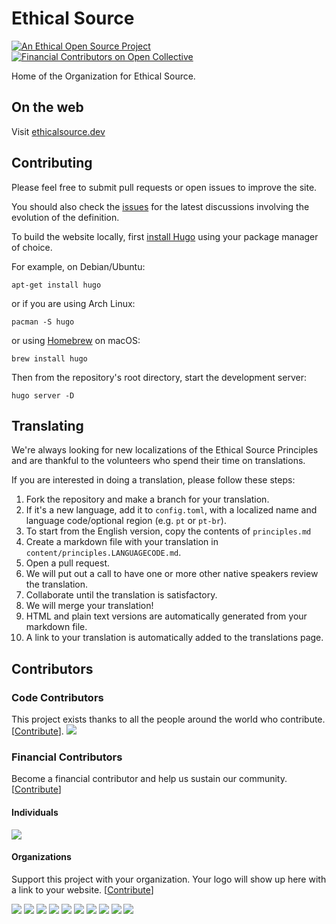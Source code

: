 # Ethical Source
[![An Ethical Open Source Project](https://img.shields.io/badge/open-ethical-%234baaaa)](https://img.shields.io/badge/open-ethical-%234baaaa) [![Financial Contributors on Open Collective](https://opencollective.com/ethical-source/all/badge.svg?label=financial+contributors)](https://opencollective.com/ethical-source) 

Home of the Organization for Ethical Source.

## On the web

Visit [ethicalsource.dev](https://ethicalsource.dev/)

## Contributing

Please feel free to submit pull requests or open issues to improve the site.

You should also check the [issues](https://github.com/EthicalSource/ethicalsource.dev/issues)
for the latest discussions involving the evolution of the definition.

To build the website locally, first [install Hugo](https://gohugo.io/getting-started/installing)
using your package manager of choice.

For example, on Debian/Ubuntu:
```
apt-get install hugo
```

or if you are using Arch Linux:
```
pacman -S hugo
```

or using [Homebrew](https://brew.sh) on macOS:
```
brew install hugo
```

Then from the repository's root directory, start the development server:
```
hugo server -D
```

## Translating

We're always looking for new localizations of the Ethical Source Principles and are thankful to the volunteers who spend their time on translations.

If you are interested in doing a translation, please follow these steps:

1. Fork the repository and make a branch for your translation.
1. If it's a new language, add it to `config.toml`,
  with a localized name and language code/optional region (e.g. `pt` or `pt-br`).
1. To start from the English version, copy the contents of `principles.md`
1. Create a markdown file with your translation in `content/principles.LANGUAGECODE.md`.
1. Open a pull request.
1. We will put out a call to have one or more other native speakers review the translation.
1. Collaborate until the translation is satisfactory.
1. We will merge your translation!
1. HTML and plain text versions are automatically generated from your markdown file.
1. A link to your translation is automatically added to the translations page.

## Contributors

### Code Contributors

This project exists thanks to all the people around the world who contribute. [[Contribute](CONTRIBUTING.md)].
<a href="https://github.com/EthicalSource/ethicalsource.dev/graphs/contributors"><img src="https://opencollective.com/ethical-source/contributors.svg?width=890&button=false" /></a>

### Financial Contributors

Become a financial contributor and help us sustain our community. [[Contribute](https://opencollective.com/ethical-source/contribute)]

#### Individuals

<a href="https://opencollective.com/ethical-source"><img src="https://opencollective.com/ethical-source/individuals.svg?width=890"></a>

#### Organizations

Support this project with your organization. Your logo will show up here with a link to your website. [[Contribute](https://opencollective.com/ethical-source/contribute)]

<a href="https://opencollective.com/ethical-source/organization/0/website"><img src="https://opencollective.com/ethical-source/organization/0/avatar.svg"></a>
<a href="https://opencollective.com/ethical-source/organization/1/website"><img src="https://opencollective.com/ethical-source/organization/1/avatar.svg"></a>
<a href="https://opencollective.com/ethical-source/organization/2/website"><img src="https://opencollective.com/ethical-source/organization/2/avatar.svg"></a>
<a href="https://opencollective.com/ethical-source/organization/3/website"><img src="https://opencollective.com/ethical-source/organization/3/avatar.svg"></a>
<a href="https://opencollective.com/ethical-source/organization/4/website"><img src="https://opencollective.com/ethical-source/organization/4/avatar.svg"></a>
<a href="https://opencollective.com/ethical-source/organization/5/website"><img src="https://opencollective.com/ethical-source/organization/5/avatar.svg"></a>
<a href="https://opencollective.com/ethical-source/organization/6/website"><img src="https://opencollective.com/ethical-source/organization/6/avatar.svg"></a>
<a href="https://opencollective.com/ethical-source/organization/7/website"><img src="https://opencollective.com/ethical-source/organization/7/avatar.svg"></a>
<a href="https://opencollective.com/ethical-source/organization/8/website"><img src="https://opencollective.com/ethical-source/organization/8/avatar.svg"></a>
<a href="https://opencollective.com/ethical-source/organization/9/website"><img src="https://opencollective.com/ethical-source/organization/9/avatar.svg"></a>
